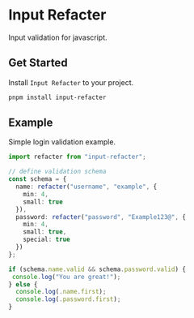 # Input Refacter
Input validation for javascript.

## Get Started

Install `Input Refacter` to your project.

```bash
pnpm install input-refacter
```

## Example
Simple login validation example.

```ts
import refacter from "input-refacter";

// define validation schema
const schema = {
  name: refacter("username", "example", {
    min: 4,
    small: true
  }),
  password: refacter("password", "Example123@", {
    min: 4,
    small: true,
    special: true
  })
};

if (schema.name.valid && schema.password.valid) {
 console.log("You are great!");
} else {
  console.log(.name.first);
  console.log(.password.first);
}
```
